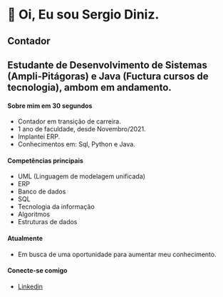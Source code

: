 # 👋 Oi, Eu sou Sergio Diniz.

## Contador
## Estudante de Desenvolvimento de Sistemas (Ampli-Pitágoras) e Java (Fuctura cursos de tecnologia), ambom em andamento.

#### Sobre mim em 30 segundos
- Contador em transição de carreira.
- 1 ano de faculdade, desde Novembro/2021.
- Implantei ERP.
- Conhecimentos em: Sql, Python e  Java.


#### Competências principais

- UML (Linguagem de modelagem unificada)
- ERP
- Banco de dados
- SQL
- Tecnologia da informação
- Algoritmos
- Estruturas de dados

#### Atualmente
- Em busca de uma oportunidade para aumentar meu conhecimento.

#### Conecte-se comigo

- [Linkedin](https://www.linkedin.com/in/sergiodiniz424139195/)
<!---
rootsdm/rootsdm is a ✨ special ✨ repository because its `README.md` (this file) appears on your GitHub profile.
You can click the Preview link to take a look at your changes.
--->
